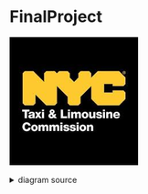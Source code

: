 # FinalProject
![rendered image description](Imagenes/NYC.jpg)

<details>
  <summary>diagram source</summary>
  This details block is collapsed by default when viewed in GitHub. This hides the mermaid graph definition, while the rendered image
  linked above is shown. The details tag has to follow the image tag. (newlines allowed)

```mermaid
gantt
    title Semana 1

  section Elizabeth
    ETL           :a1, 2024-04-01, 4d
    ETL Doc    :after a1, 2024-04-03, 2d

    section Marcelo
    EDA           :a2, 2024-04-01, 4d
    EDA Doc       :2024-04-03, 2d

    section Cristian
     ETL           :a3, 2024-04-10, 4d
    Task Cristian    :after a3 + 2d, 20d
    Final Cristian    : 2024-05-22  , 12d

    section Josue
     ETL           :a4, 2024-04-15, 4d
    Task Josue    :after a4 + 2d, 20d
    Final Josue    : 2024-05-27  , 12d

    section Ingrid
     ETL           :a5, 2024-04-20, 4d
    Task Ingrid    :after a5 + 2d, 20d
    Final Ingrid    : 2024-06-01  , 12d


```
</details>
